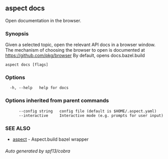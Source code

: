 ## aspect docs

Open documentation in the browser.

### Synopsis

Given a selected topic, open the relevant API docs in a browser window.
The mechanism of choosing the browser to open is documented at https://github.com/pkg/browser
By default, opens docs.bazel.build

```
aspect docs [flags]
```

### Options

```
  -h, --help   help for docs
```

### Options inherited from parent commands

```
      --config string   config file (default is $HOME/.aspect.yaml)
      --interactive     Interactive mode (e.g. prompts for user input)
```

### SEE ALSO

* [aspect](aspect.md)	 - Aspect.build bazel wrapper

###### Auto generated by spf13/cobra
